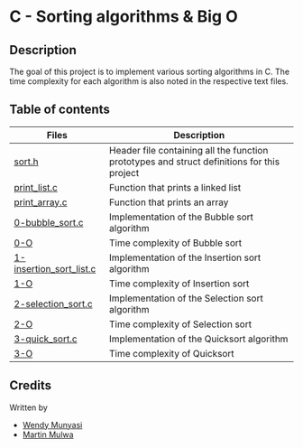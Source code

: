 # C - Sorting algorithms & Big O

## Description

The goal of this project is to implement various sorting algorithms in C.
The time complexity for each algorithm is also noted in the respective text files.

## Table of contents

Files | Description
----- | -----------
[sort.h](./sort.h) | Header file containing all the function prototypes and struct definitions for this project
[print_list.c](./print_list.c) | Function that prints a linked list
[print_array.c](./print_array.c) | Function that prints an array
[0-bubble_sort.c](./0-bubble_sort.c) | Implementation of the Bubble sort algorithm
[0-O](./0-O) | Time complexity of Bubble sort
[1-insertion_sort_list.c](./1-insertion_sort_list.c) | Implementation of the Insertion sort algorithm
[1-O](./1-O) | Time complexity of Insertion sort
[2-selection_sort.c](./2-selection_sort.c) | Implementation of the Selection sort algorithm
[2-O](./2-O) | Time complexity of Selection sort
[3-quick_sort.c](./3-quick_sort.c) | Implementation of the Quicksort algorithm
[3-O](./3-O) | Time complexity of Quicksort


## Credits

Written by
- [Wendy Munyasi](https://github.com/wendymunyasi)
- [Martin Mulwa](https://github.com/martinmulwa)
